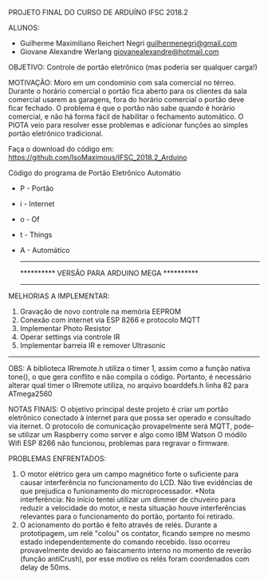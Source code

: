 PROJETO FINAL DO CURSO DE ARDUÍNO IFSC 2018.2

ALUNOS:  
*  Guilherme Maximiliano Reichert Negri   guilhermenegri@gmail.com
*  Giovane Alexandre Werlang              giovanealexandre@hotmail.com
           
  OBJETIVO:  Controle de portão eletrônico (mas poderia ser qualquer carga!)
  
  MOTIVAÇÃO: Moro em um condomínio com sala comercial no térreo. Durante o horário comercial o portão fica
             aberto para os clientes da sala comercial usarem as garagens, fora do horário comercial o portão
             deve ficar fechado. O problema é que o portão não sabe quando é horário comercial, e não há forma
             fácil de habilitar o fechamento automático. O PIOTA veio para resolver esse problemas e adicionar
             funções ao simples portão eletrônico tradicional.
  
  Faça o download do código em: https://github.com/IsoMaximous/IFSC_2018.2_Arduino
  
  Código do programa de Portão Eletrônico Automátio
*  P - Portão
*  i - Internet
*  o - Of
*  t - Things
*  A - Automático
  
    **********************************************
    ********** VERSÃO PARA ARDUINO MEGA **********
    **********************************************
 
MELHORIAS A IMPLEMENTAR:
1)  Gravação de novo controle na memória EEPROM
2)  Conexão com internet via ESP 8266 e protocolo MQTT
3)  Implementar Photo Resistor
4)  Operar settings via controle IR
5)  Implementar barreia IR e remover Ultrasonic
 -----------------------------------------------------------------------
 
OBS: A biblioteca IRremote.h utiliza o timer 1, assim como a função nativa tone(), o que gera conflito e não compila o código.
  Portanto, é necessário alterar qual timer o IRremote utiliza, no arquivo boarddefs.h linha 82 para ATmega2560 

NOTAS FINAIS:
   O objetivo principal deste projeto é criar um portão eletrônico conectado à internet para que possa ser operado e consultado via iternet.
   O protocolo de comunicação provapelmente será MQTT, pode-se utilizar um Raspberry como server e algo como IBM Watson
   O módilo Wifi ESP 8266 não funcionou, problemas para regravar o firmware.
   
  PROBLEMAS ENFRENTADOS:
  1)  O motor elétrico gera um campo magnético forte o suficiente para causar interferência no funcionamento do LCD.
      Não tive evidências de que prejudica o funionamento do microprocessador.
         *Nota interferência: No início tentei utilizar um dimmer de chuveiro para reduzir a velocidade do motor, e nesta
          situação houve interferências relevantes para o funcionamento do portão, portanto foi retirado.
  2)  O acionamento do portão é feito através de relés. Durante a prototipagem, um relé "colou" os contator, ficando sempre
      no mesmo estado independentemente do comando recebido. Isso ocorreu provavelmente devido ao faiscamento interno no 
      momento de reverão (função antiCrush), por esse motivo os relés foram coordenados com delay de 50ms.
